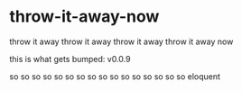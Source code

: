 # throw-it-away-now
throw it away throw it away throw it away throw it away now

this is what gets bumped: v0.0.9


so
so so
so so so
so so so so
so so so so so
so eloquent

